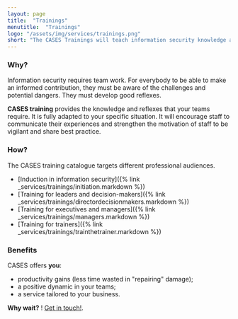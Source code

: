 ```yaml
---
layout: page
title:  "Trainings"
menutitle:  "Trainings"
logo: "/assets/img/services/trainings.png"
short: "The CASES Trainings will teach information security knowledge and good practices to you and your teams."
---
```

### Why?
Information security requires team work. For everybody to be able to make an informed contribution, they must be aware of the challenges and potential dangers. They must develop good reflexes.

**CASES training** provides the knowledge and reflexes that your teams require. It is fully adapted to your specific situation. It will encourage staff to communicate their experiences and strengthen the motivation of staff to be vigilant and share best practice.


### How?
The CASES training catalogue targets different professional audiences.

* [Induction in information security]({% link _services/trainings/initiation.markdown %})
* [Training for leaders and decision-makers]({% link _services/trainings/directordecisionmakers.markdown %})
* [Training for executives and managers]({% link _services/trainings/managers.markdown %})
* [Training for trainers]({% link _services/trainings/trainthetrainer.markdown %})


### Benefits
CASES offers **you**:

* productivity gains (less time wasted in "repairing" damage);
* a positive dynamic in your teams;
* a service tailored to your business.

**Why wait?** ! [Get in touch!](mailto:info@cases.lu?subject=Formations%20CASES).
